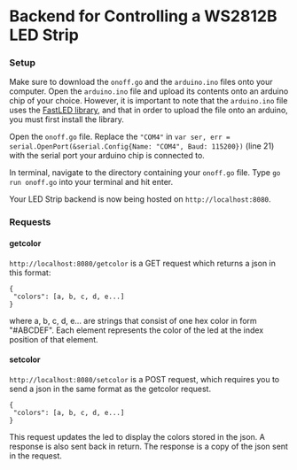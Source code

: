 # Backend for Controlling a WS2812B LED Strip

### Setup

Make sure to download the `onoff.go` and the `arduino.ino` files onto your computer. Open the `arduino.ino` file and upload its contents onto an arduino chip of your choice. However, it is important to note that the `arduino.ino` file uses the [FastLED library](https://github.com/FastLED/FastLED/wiki/Overview), and that in order to upload the file onto an arduino, you must first install the library.

Open the `onoff.go` file. Replace the `"COM4"` in `var ser, err = serial.OpenPort(&serial.Config{Name: "COM4", Baud: 115200})` (line 21) with the serial port your arduino chip is connected to.

In terminal, navigate to the directory containing your `onoff.go` file. Type `go run onoff.go` into your terminal and hit enter.

Your LED Strip backend is now being hosted on `http://localhost:8080`.


### Requests
#### getcolor

`http://localhost:8080/getcolor` is a GET request which returns a json in this format:
```
{
 "colors": [a, b, c, d, e...]
}
```
where a, b, c, d, e... are strings that consist of one hex color in form "#ABCDEF". Each element represents the color of the led at the index position of that element.

#### setcolor
`http://localhost:8080/setcolor` is a POST request, which requires you to send a json in the same format as the getcolor request.
```
{
 "colors": [a, b, c, d, e...]
}
```
This request updates the led to display the colors stored in the json. A response is also sent back in return. The response is a copy of the json sent in the request.
